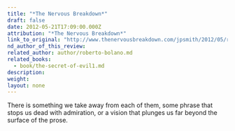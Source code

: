 ```yaml
---
title: "*The Nervous Breakdown*"
draft: false
date: 2012-05-21T17:09:00.000Z
attribution: "*The Nervous Breakdown*"
link_to_original: "http://www.thenervousbreakdown.com/jpsmith/2012/05/review-of-the-secret-of-evil-by-roberto-bolano/"
nd_author_of_this_review:
related_author: author/roberto-bolano.md
related_books:
  - book/the-secret-of-evil1.md
description:
weight:
layout: none
---
```

There is something we take away from each of them, some phrase that stops us dead with admiration, or a vision that plunges us far beyond the surface of the prose.

